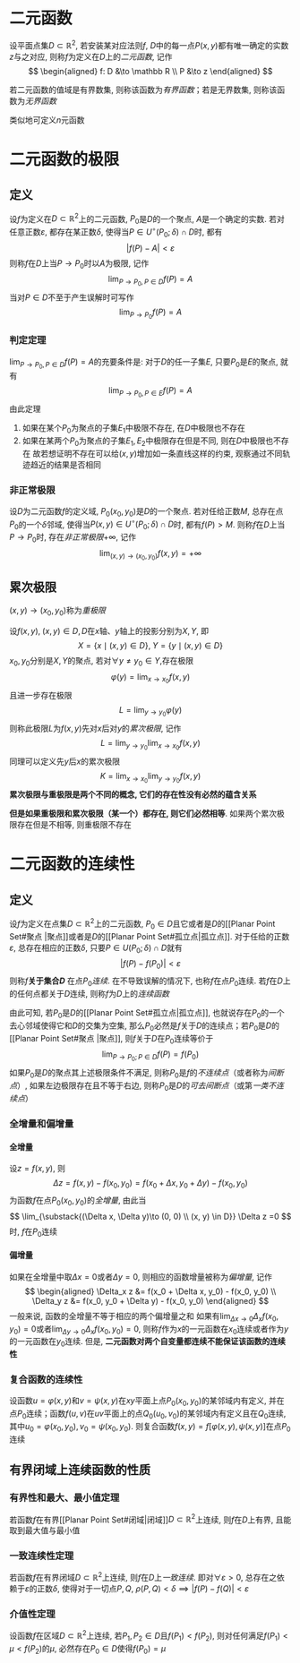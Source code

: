 # 二元函数
设平面点集$D \subset \mathbb R^2$, 若安装某对应法则$f$, $D$中的每一点$P(x, y)$都有唯一确定的实数$z$与之对应, 则称$f$为定义在$D$上的*二元函数*, 记作
$$
\begin{aligned}
f: D &\to \mathbb R \\
P &\to z
\end{aligned}
$$

若二元函数的值域是有界数集, 则称该函数为*有界函数*；若是无界数集, 则称该函数为*无界函数*

类似地可定义$n$元函数
# 二元函数的极限
## 定义
设$f$为定义在$D \subset \mathbb R^2$上的二元函数, $P_0$是$D$的一个聚点, $A$是一个确定的实数. 若对任意正数$\varepsilon$, 都存在某正数$\delta$, 使得当$P \in U^\circ(P_0;\delta) \cap D$时, 都有
$$
\left|{f(P) - A}\right| < \varepsilon
$$
则称$f$在$D$上当$P \to P_0$时以$A$为极限, 记作
$$
\lim_{P \to P_0,P \in D} f(P) = A
$$
当对$P \in D$不至于产生误解时可写作
$$
\lim_{P \to P_0} f(P) = A
$$
### 判定定理
$\displaystyle \lim_{P \to P_0, P \in D}f(P) = A$的充要条件是: 对于$D$的任一子集$E$, 只要$P_0$是$E$的聚点, 就有
$$
\lim_{P \to P_0, P \in E} f(P) = A
$$
由此定理
1. 如果在某个$P_0$为聚点的子集$E_1$中极限不存在, 在$D$中极限也不存在
2. 如果在某两个$P_0$为聚点的子集$E_1, E_2$中极限存在但是不同, 则在$D$中极限也不存在
故若想证明不存在可以给$(x, y)$增加如一条直线这样的约束, 观察通过不同轨迹趋近的结果是否相同

### 非正常极限
设$D$为二元函数$f$的定义域, $P_0(x_0, y_0)$是$D$的一个聚点. 若对任给正数$M$, 总存在点$P_0$的一个$\delta$邻域, 使得当$P(x,y) \in U^\circ(P_0; \delta) \cap D$时, 都有$f(P) > M$. 则称$f$在$D$上当$P \to P_0$时, 存在*非正常极限*$+\infty$, 记作
$$
\lim_{(x, y) \to (x_0, y_0)} f(x, y) = +\infty
$$
## 累次极限
$(x, y) \to (x_0, y_0)$称为*重极限*

设$f(x, y),\; (x, y) \in D, D$在$x$轴、$y$轴上的投影分别为$X, Y$, 即
$$
X= \{x \mid (x,y) \in D\},\; Y = \{y \mid (x, y) \in D\}
$$
$x_0, y_0$分别是$X, Y$的聚点, 若对$\forall y \neq y_0 \in Y$,存在极限
$$
\varphi(y) = \lim_{x \to x_0} f(x, y)
$$
且进一步存在极限
$$
L = \lim_{y \to y_0} \varphi(y)
$$
则称此极限$L$为$f(x, y)$先对$x$后对$y$的*累次极限*, 记作
$$
L = \lim_{y \to y_0} \lim_{x \to x_0} f(x, y)
$$
同理可以定义先$y$后$x$的累次极限
$$
K = \lim_{x \to x_0}\lim_{y \to y_0} f(x, y)
$$
**累次极限与重极限是两个不同的概念, 它们的存在性没有必然的蕴含关系**

**但是如果重极限和累次极限（某一个）都存在, 则它们必然相等**. 如果两个累次极限存在但是不相等, 则重极限不存在

# 二元函数的连续性
## 定义
设$f$为定义在点集$D \subset \mathbb R^2$上的二元函数, $P_0 \in D$且它或者是$D$的[[Planar Point Set#聚点 |聚点]]或者是$D$的[[Planar Point Set#孤立点|孤立点]]. 对于任给的正数$\varepsilon$, 总存在相应的正数$\delta$, 只要$P \in U(P_0;\delta) \cap D$就有
$$
\left|{f(P) - f(P_0)}\right| < \varepsilon
$$
则称$f$**关于集合$D$** 在点$P_0$*连续*. 在不导致误解的情况下, 也称$f$在点$P_0$连续. 若$f$在$D$上的任何点都关于$D$连续, 则称$f$为$D$上的*连续函数*

由此可知, 若$P_0$是$D$的[[Planar Point Set#孤立点|孤立点]], 也就说存在$P_0$的一个去心邻域使得它和$D$的交集为空集, 那么$P_0$必然是$f$关于$D$的连续点；若$P_0$是$D$的[[Planar Point Set#聚点 |聚点]], 则$f$关于$D$在$P_0$连续等价于
$$
\lim_{P \to P_0;P \in D} f(P) = f(P_0)
$$
如果$P_0$是$D$的聚点其上述极限条件不满足, 则称$P_0$是$f$的*不连续点*（或者称为*间断点*）, 如果左边极限存在且不等于右边, 则称$P_0$是$D$的*可去间断点*（或第*一类不连续点*）

### 全增量和偏增量
#### 全增量
设$z = f(x, y)$, 则
$$
\Delta z = f(x, y) - f(x_0, y_0) = f(x_0 + \Delta x, y_0 + \Delta y) -f(x_0, y_0)
$$
为函数$f$在点$P_0(x_0, y_0)$的*全增量*, 由此当
$$
\lim_{\substack{(\Delta x, \Delta y)\to (0, 0) \\ (x, y) \in D}} \Delta z =0
$$
时, $f$在$P_0$连续
#### 偏增量
如果在全增量中取$\Delta x = 0$或者$\Delta y = 0$, 则相应的函数增量被称为*偏增量*, 记作
$$
\begin{aligned}
\Delta_x z &= f(x_0 + \Delta x, y_0) - f(x_0, y_0) \\
\Delta_y z &= f(x_0, y_0 + \Delta y) - f(x_0, y_0)
\end{aligned}
$$
一般来说, 函数的全增量不等于相应的两个偏增量之和
如果有$\displaystyle \lim_{\Delta x \to 0} \Delta_x f(x_0, y_0) =0$或者$\displaystyle \lim_{\Delta y \to 0} \Delta_x f(x_0, y_0) =0$, 则称$f$作为$x$的一元函数在$x_0$连续或者作为$y$的一元函数在$y_0$连续. 但是, **二元函数对两个自变量都连续不能保证该函数的连续性**

### 复合函数的连续性
设函数$u = \varphi(x, y)$和$v = \psi(x, y)$在$xy$平面上点$P_0(x_0, y_0)$的某邻域内有定义, 并在点$P_0$连续；函数$f(u, v)$在$uv$平面上的点$Q_0(u_0, v_0)$的某邻域内有定义且在$Q_0$连续, 其中$u_0 = \varphi(x_0, y_0), v_0 = \psi(x_0, y_0)$. 则复合函数$f(x, y) = f[\varphi(x, y), \psi(x, y)]$在点$P_0$连续

## 有界闭域上连续函数的性质
### 有界性和最大、最小值定理
若函数$f$在有界[[Planar Point Set#闭域|闭域]]$D \subset \mathbb R^2$上连续, 则$f$在$D$上有界, 且能取到最大值与最小值
### 一致连续性定理
若函数$f$在有界闭域$D \subset \mathbb R^2$上连续, 则$f$在$D$上*一致连续*. 即对$\forall \varepsilon > 0$, 总存在之依赖于$\varepsilon$的正数$\delta$, 使得对于一切点$P, Q$, $\rho(P, Q) < \delta \implies \left|{f(P) - f(Q)}\right| < \varepsilon$
### 介值性定理
设函数$f$在区域$D \subset \mathbb R^2$上连续, 若$P_1, P_2 \in D$且$f(P_1) < f(P_2)$, 则对任何满足$f(P_1) < \mu < f(P_2)$的$\mu$, 必然存在$P_0 \in D$使得$f(P_0) = \mu$




